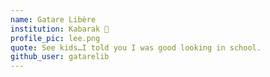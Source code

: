 ```yaml
---
name: Gatare Libère
institution: Kabarak 🚩
profile_pic: lee.png
quote: See kids…I told you I was good looking in school.
github_user: gatarelib
---
```

